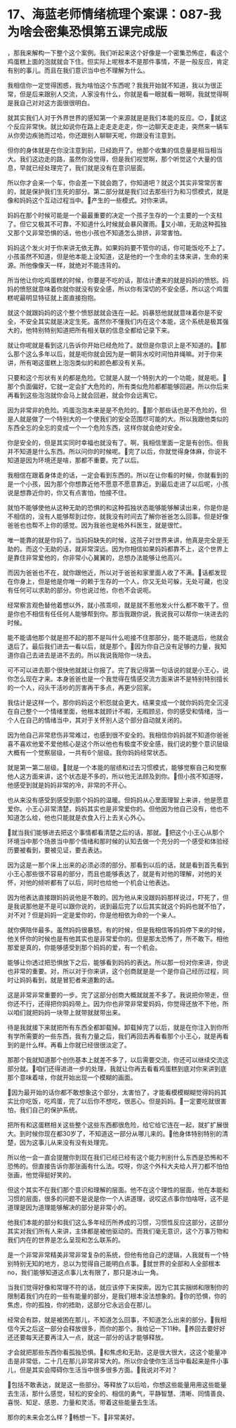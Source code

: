 # 17、海蓝老师情绪梳理个案课：087-我为啥会密集恐惧第五课完成版

，那我来解构一下整个这个案例。我们听起来这个好像是一个密集恐怖症，看这个鸡蛋糕上面的泡就就会下住。但实际上呢根本不是那件事情，不是一般反应，肯定有别的事儿。而且在我们意识当中也不理解为什么。

我相信你一定觉得困惑，我为啥怕这个东西呢？我我开始就不知道，我以为很正常，但是后来跟别人交流，人家没有什么，你就是看一眼就看一眼啊，我就觉得啊是我自己对对这方面很很明白。

就其实我们人对于外界世界的感知第一个来源就是是我们本能的反应。😊，🎼就这个反应非常快。就比如说你在路上走走走走走，你一边聊天走走走，突然来一辆车从你旁边疾驰而过哈，你还跟别人聊聊天呢，你跟没有注意到。

但你的身体就是在你没注意到前，已经跑开了。他那个收集的信息量是相当相当大。我们这边走的路，虽然你没觉得，但是我们视觉啊，那个听觉这个大量的信息，早就已经处理完了，我们就是没有在意识层面。

所以你才会来一个车，你会差一下就会跑了，你知道吧？就这个其实非常常厉害的，就是保护我们生死的部分。第二部分就是我们过去那些行为和习惯模式，就是像和妈妈这个互动过程当中。🎼产生的一些模式。对你来讲。

妈妈在那个时候可能是一个最最重要的决定一个孩子生存的一个主要的一个支柱了。但它又极其不可靠，不知道什么时候就会暴风骤雨。🎼又小嘛，无助这种孤独又那个又非常恐惧的话，他也小孩也不知道怎么排挤，非常害怕。

妈妈这个发火对于你来讲无依无靠。如果妈妈要不管你的话，你可能饭吃不上了。小孩虽然不知道，但是他本能上没知道，这是他的一个生命的主体来讲，生命的来源。所他像像天一样，就绝对不能违背的。

所当他让你吃鸡蛋糕的时候，你要是不吃的话，那估计遭来的就是妈妈的愤怒。妈妈的愤怒就意味着你就你就没有安全感，所以你有深切的不安全感，所以这个鸡蛋糕呢最明显特征就上面直接抱抱。

就这个就跟妈妈的这个整个愤怒就就会连在一起。妈暴怒他就就意味着你是不安全，不安全其实就是决定生死。虽然你不懂我们内在这个本能，这个系统是极其强大的，他特别特别知道把所有相关联的信息全都给记录下来。

就让你呢就是看到这儿告诉你开始已经危险了。就但是你意识上是不知道的。🎼那么那个这么多年以后，就是呃你就会因为是一朝背水咬时间怕井绳嘛。对于你来讲，所有喝这蛋糕上泡泡类似的和颜色都没有关系。

只要和这个形状有关的都是危险。它就是人就一个特别大的一个功能，就是呃。🎼那个负面偏好，它就一定会扩大危险的，所有类似危险都都能够回避。所以你后来再看到这些泡泡就你会马上就会回避，就会你会远离它。

因为非常非的危险。鸡蛋泡泡本来是是不危险的。🎼那个那些话也是不危险的，但是人就是做了一个特别大的一个使我们的安全范围尽可能的大。所以我跟他类似的东西全忘的全忘的变成一个一个危险东西，这样你就会绝对安全。

你是安全的，但是其实同时幸福也就没有了。啊，我相信里面一定是有创伤。但我并不知道是什么东西。所以问你的时候呢。🎼完了以后，你就觉得身体麻，你说不知道是因为环境还是啥，那都不重要。完了以后。

我相信在跟着身体走的话，一定会看到东西的。所以在让你看的时候，你就看到的是一个小孩，因为那个你想靠近他不愿意不愿意靠近。到最后走进了以后呢，小孩说是想靠近你的，你又有点害怕，怕接不住。

就怕不能够使他从这种无助的恐惧的和这种孤独状态能够能够解读出来，你是你是不相信的，没有人能够帮到过你，就我没有时间去了解你爸爸怎么回事。但是好像爸爸也也帮不上你的感觉。因为我爸也是格外科医生，就是很忙。

唯一能靠的就是你妈了。当妈妈缺失的时候，这孩子对世界来讲，他真是完全是无助的。而这个无助的话，就非常深远。因为你相信如果妈妈都靠不上，这个世界上是靠住非常爱他的，你非常小心翼翼的，总想办法能够让他高兴。

而因为爸爸也不在，就你跟他近，所以对于爸爸和家里面人收了不满。🎼话都发现在你身上，但是他是你唯一的赖于生存的一个人，你又无处可躲，无处可藏，也没有任何可以求助的部分。你也说过他，你也不会说呃。

经常察言观色替他着想以外，就小孩乖呗，就是就不惹他发火什么都不敢干了。但是你也不相信有任任何人能够帮到你。那当我跟你说，我说我可以帮你一块进去的时候。

能不能请他那个就是担不起的那不是叫什么呃接不住那部分，能不能退后，他就会退后了。最后我们进去一看以后，就是那个。🎼因为你自己没有足够的力量，我知道你自己去进去是进不去的。所以我说我陪你一块去。

可不可以进去那个很快他就就让你报了。完了我记得第一句话说的就是小王心，说你怎么现在才来。本身爸爸也是一个我觉得在情感交流方面来讲不是特别特别擅长的一个人，闷头干活吵的厉害再干多点，再更少回家。

我估计是这样一个。那你妈妈这个积怨就会更大，结果变成一个就你妈妈完全沉浸在自己整个一个情绪里面，他根本就顾计不暇，无暇顾忌，你的感受和情绪，当一个人在自己的情绪当中，其对于关怀别人这个部分自动就关闭的。

因为他自己非常悲伤非常难过，也感到很不安全的。我相信你妈妈就不知道你爸爸喜不喜欢他爱不爱他核心是这个所以他也有极度不安全感，我们说的整个意识层级大概有一个觉察层级，一共有6个层级。我你妈妈经常状态。

就是第一第二层级。🎼就是一个本能的层绩和过去习惯模式，能够觉察自己和觉察他人这方面来讲，这个状态是不多的，所以他无法顾及到你。🎼但小孩不知道呀，他感受到就是妈妈非常的冷，非常的不开心。

也从来没有感受到感受到那个妈妈的温暖。但妈妈从心里面理智上来讲，他是愿意爱你。小王心非常清楚，妈妈其实也是非常爱你的。但他因为他自己没有，他也不知道怎么给，他也只能就是衣食入行上去关心外心。

🎼就当我们能够进去把这个事情都看清楚之后的话，那就。🎼把这个小王心从那个环境当中那个场景当中那个情绪和那时候的认知去做一个充分的一个感受和体验经历要被看到，要被见证，要去表达。

因为这是一那个床上出来的必须必须的部分。那看到以后的话，就是看到首先看到小王心那些很不容易的部分，而且也能够表达了，就是有对他的理解，对他的关怀，对他的倾听都有了以后，同时也给他一个机会让他表达。

因为他表达直接跟妈妈说他是不敢的。因为他从来没跟妈妈那样说过，吓死了，但是我说那他是不是可以跟你说的，说到最后完了以后其实就这个妈妈也就不怕了，对不对？但是妈妈一定是爱你的，你是他相依为命的一个亲人。

就你俩陪伴最多。虽然妈妈很暴怒。有的时候，但是我相信等妈妈停下来的时候，他关怀你的时候也是有他其实也是非常爱你的。但是那太恐怖了，所不敢下。相他那爱是真的，你能够感受到那个妈妈的爱，有一个机会。

能够让你透过把恐惧放下之后，能够看到妈妈的表达。所以那一份对你来讲，你说也非常的重要。对，所以对于你来讲，这个创商就是是一个是你自己经历过程，同时让妈妈看到，就是冒犯者来道歉的话。

这是非常非常重要的一步。完了这部分创商大概就就差不多了。我说把你带走，但你还不行，还得把你妈妈带上。因为你也非常非常爱妈妈，你觉得还放不下他，所以咱们就把妈妈一块带上就带就就带出来。

待是我就接下来就把所有东西全都卸载掉。卸载掉完了以后，就是在你注入到你所有学所需要的一些东西，我有力量之后，我们再回去再看看那个小王心，就是再看到的是什么样。再看上你就已经很很淡定了。

那那个我就知道那个创伤基本上就差不多了，以后需要交流，你还可以继续交流这部分就。🎼咱们还得进进一步的处理，我就让你再去看看鸡蛋糕到底对你来讲到底那个意味着啥，你就开始出现一个模糊的画面。

🎼因为最开始的话你都不敢想象这个部分，太害怕了，才能看模模糊糊觉得妈妈其实比你吃饭，吃鸡蛋，完了以后你不想吃，很恶心。但是妈妈。🎼一定要吃就很害怕，我们自己的保护系统。

把所有和这蛋糕相关这些整个这些东西都很危险，给它给它连在一起，就扩扩展很大。到时候你现在都30岁了，不知道这一部分从哪儿来的。🎼他身体特别特别的清楚，因为这事儿从来没有没有处理完。

所以他一会一直会提醒你到现在我们已经已经有这个能力判别什么东西是恐怖和不恐怖的。但直接告诉你那张画有什么法。哎呀，你这个外科大夫给人开刀都不怕怕张画，他觉得挺好笑的。

但这个其实不在我们那个意识和理解的层面。他不在这个理性的层面，他在本能和习惯的层面，很多的问题不是说是你一个人讲道理，说哎这点事你怕啥呀，这不是道理是因为道理能够解决的部分是非常小的。

他我们本能的部分和我们这么多年经历所养成的习惯，习惯性反应这部分，这部分其实对我们所有人来讲，主体都是被他驱动的。而我们毫无意识，这个万事万物和我们内在的世界是怎么呈现和怎么联系的。

是一个非常非常精美非常非常复杂的系统，但他有他自己的逻辑，人我就有一个特别特别无知的地方，总以为觉得自己能明白点事。🎼就世界的全部和人全部根本no，我们能够知道这点事儿太有限了，那只是冰山一角。

当我们觉得好像和常理不符的话，就应该停下来探索。因为它其实捆绑和限制你的限制着我们内在的一些有能量的部分，是我们根本没法想象的。🎼你的恐惧，你的焦虑，你的孤独，你的捂助，这部分它永远会在那儿。

经常会有踪，就是被困在那儿，不知道怎么回事，不知道怎么出来的部分。🎼我相信今天之后这一部分会释放很多，而你的那个。我给记一下11种。🎼养回去要好好还还要每天还要再注入一点，就这一部分的话才能够释放。

才会就把那些东西你看孤独恐惧。🎼和焦虑和无助，这是很大很大，这这个能量冲击是非常低，二十几在那儿非常非常大的。所以你会使你生活当中看起来是件小事儿，但是其实会障碍你生活当中很多很多方面。🎼我说对不对？

🎼包括不敢表达，就是这一些部分。等释放了以后哈，你想这些能量用用这些能量去生活，那什么感觉，轻松的安全的、相信的勇气，平静智慧、清晰、同情善良、喜悦、知足、感恩、力量和灵活。带着这些能量去生活。

那你的未来会怎么样？🎼畅想一下。🎼非常美好。